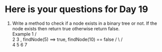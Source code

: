 # Here is your questions for Day 19

1. Write a method to check if a node exists in a binary tree or not. If the node exists then return true otherwise return false. <br>
  Example
1
/ \
2 3 , findNode(5) ==> true, findNode(10) == false
/ \ / \
4 5 6 7 
